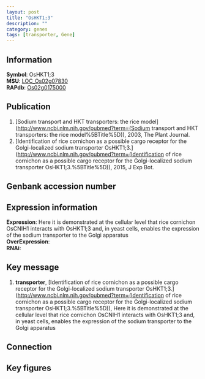 ```yaml
---
layout: post
title: "OsHKT1;3"
description: ""
category: genes
tags: [transporter, Gene]
---
```


## Information
__Symbol__: OsHKT1;3  
__MSU__: [LOC_Os02g07830](http://rice.plantbiology.msu.edu/cgi-bin/ORF_infopage.cgi?orf=LOC_Os02g07830)  
__RAPdb__: [Os02g0175000](http://rapdb.dna.affrc.go.jp/viewer/gbrowse_details/irgsp1?name=Os02g0175000)  

## Publication
1. [Sodium transport and HKT transporters: the rice model](http://www.ncbi.nlm.nih.gov/pubmed?term=(Sodium transport and HKT transporters: the rice model%5BTitle%5D)), 2003, The Plant Journal.
2. [Identification of rice cornichon as a possible cargo receptor for the Golgi-localized sodium transporter OsHKT1;3.](http://www.ncbi.nlm.nih.gov/pubmed?term=(Identification of rice cornichon as a possible cargo receptor for the Golgi-localized sodium transporter OsHKT1;3.%5BTitle%5D)), 2015, J Exp Bot.

## Genbank accession number

## Expression information
__Expression__: Here it is demonstrated at the cellular level that rice cornichon OsCNIH1 interacts with OsHKT1;3 and, in yeast cells, enables the expression of the sodium transporter to the Golgi apparatus  
__OverExpression__:  
__RNAi__:  

## Key message
1. __transporter__, [Identification of rice cornichon as a possible cargo receptor for the Golgi-localized sodium transporter OsHKT1;3.](http://www.ncbi.nlm.nih.gov/pubmed?term=(Identification of rice cornichon as a possible cargo receptor for the Golgi-localized sodium transporter OsHKT1;3.%5BTitle%5D)),  Here it is demonstrated at the cellular level that rice cornichon OsCNIH1 interacts with OsHKT1;3 and, in yeast cells, enables the expression of the sodium transporter to the Golgi apparatus

## Connection

## Key figures


